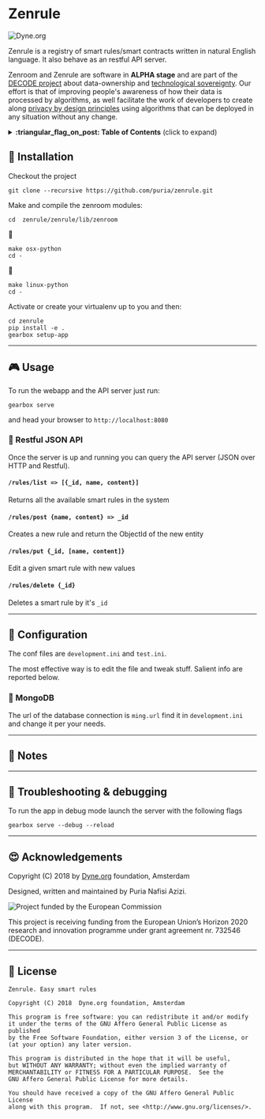 # Zenrule
![Dyne.org](https://img.shields.io/badge/%3C%2F%3E%20with%20%E2%9D%A4%20by-Dyne.org-blue.svg)

Zenrule is a registry of smart rules/smart contracts written in natural English language. It also behave as an restful API
server.

Zenroom and Zenrule are software in **ALPHA stage** and are part of the [DECODE project](https://decodeproject.eu) about data-ownership and [technological sovereignty](https://www.youtube.com/watch?v=RvBRbwBm_nQ). Our effort is that of improving people's awareness of how their data is processed by algorithms, as well facilitate the work of developers to create along [privacy by design principles](https://decodeproject.eu/publications/privacy-design-strategies-decode-architecture) using algorithms that can be deployed in any situation without any change.

<details>
 <summary><strong>:triangular_flag_on_post: Table of Contents</strong> (click to expand)</summary>

* [Installation](#floppy_disk-installation)
* [Usage](#video_game-usage)
* [Configuration](#wrench-configuration)
* [Notes](#memo-notes)
* [Troubleshooting & debugging](#bug-troubleshooting--debugging)
* [Acknowledgements](#heart_eyes-acknowledgements)
* [License](#briefcase-license)
</details>

## :floppy_disk: Installation

Checkout the project

    git clone --recursive https://github.com/puria/zenrule.git

Make and compile the zenroom modules:

    cd  zenrule/zenrule/lib/zenroom

:apple:

    make osx-python
    cd -

:penguin:

    make linux-python
    cd -

Activate or create your virtualenv up to you and then:

    cd zenrule
    pip install -e .
    gearbox setup-app

***
## :video_game: Usage

To run the webapp and the API server just run:

    gearbox serve

and head your browser to `http://localhost:8080`

### :shell: Restful JSON API 

Once the server is up and running you can query the API server (JSON over HTTP and Restful).

#### `/rules/list => [{_id, name, content}]`
Returns all the available smart rules in the system

#### `/rules/post {name, content} => _id`
Creates a new rule and return the ObjectId of the new entity

#### `/rules/put {_id, [name, content]}`
Edit a given smart rule with new values

#### `/rules/delete {_id}`
Deletes a smart rule by it's `_id`


***
## :wrench: Configuration

The conf files are `development.ini` and `test.ini`.

The most effective way is to edit the file and tweak stuff. Salient info are reported below.

### :leaves: MongoDB 

The url of the database connection is `ming.url` find it in `development.ini` and change it per your needs.

***
## :memo: Notes

***
## :bug: Troubleshooting & debugging

To run the app in debug mode launch the server with the following flags

    gearbox serve --debug --reload


***
## :heart_eyes: Acknowledgements

Copyright (C) 2018 by [Dyne.org](https://www.dyne.org) foundation, Amsterdam

Designed, written and maintained by Puria Nafisi Azizi.

<img src="https://zenroom.dyne.org/img/ec_logo.png" class="pic" alt="Project funded by the European Commission">

This project is receiving funding from the European Union’s Horizon 2020 research and innovation programme under grant agreement nr. 732546 (DECODE).

***
## :briefcase: License

    Zenrule. Easy smart rules

    Copyright (C) 2018  Dyne.org foundation, Amsterdam

    This program is free software: you can redistribute it and/or modify
    it under the terms of the GNU Affero General Public License as published
    by the Free Software Foundation, either version 3 of the License, or
    (at your option) any later version.

    This program is distributed in the hope that it will be useful,
    but WITHOUT ANY WARRANTY; without even the implied warranty of
    MERCHANTABILITY or FITNESS FOR A PARTICULAR PURPOSE.  See the
    GNU Affero General Public License for more details.

    You should have received a copy of the GNU Affero General Public License
    along with this program.  If not, see <http://www.gnu.org/licenses/>.
